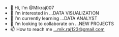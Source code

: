- 👋 Hi, I’m @Mikraj007
- 👀 I’m interested in ...DATA VISUALIZATION
- 🌱 I’m currently learning ...DATA ANALYST
- 💞️ I’m looking to collaborate on ...NEW PROJECTS
- 📫 How to reach me ...mik.raj123@gmail.com

<!---
Mikraj007/Mikraj007 is a ✨ special ✨ repository because its `README.md` (this file) appears on your GitHub profile.
You can click the Preview link to take a look at your changes.
--->
